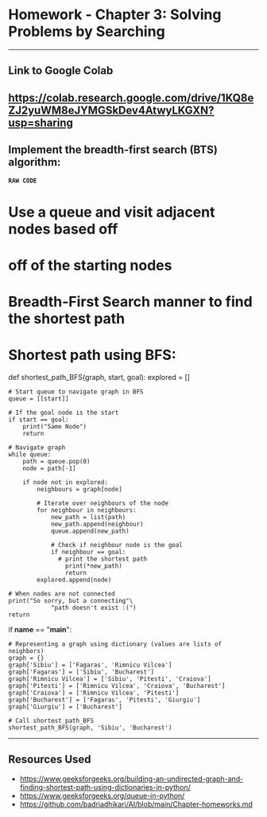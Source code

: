 # Homework - Chapter 3: Solving Problems by Searching
---
## Link to Google Colab
https://colab.research.google.com/drive/1KQ8eZJ2yuWM8eJYMGSkDev4AtwyLKGXN?usp=sharing
---
## Implement the breadth-first search (BTS) algorithm: 
**`RAW CODE`**

# Use a queue and visit adjacent nodes based off 
# off of the starting nodes 
# Breadth-First Search manner to find the shortest path 

 
# Shortest path using BFS:
def shortest_path_BFS(graph, start, goal):
    explored = []
     
    # Start queue to navigate graph in BFS
    queue = [[start]]
     
    # If the goal node is the start
    if start == goal:
        print("Same Node")
        return
     
    # Navigate graph
    while queue:
        path = queue.pop(0)
        node = path[-1]
         
        if node not in explored:
            neighbours = graph[node]
             
            # Iterate over neighbours of the node
            for neighbour in neighbours:
                new_path = list(path)
                new_path.append(neighbour)
                queue.append(new_path)
                 
                # Check if neighbour node is the goal
                if neighbour == goal:
                  # print the shortest path
                    print(*new_path)
                    return
            explored.append(node)
 
    # When nodes are not connected
    print("So sorry, but a connecting"\
                "path doesn't exist :(")
    return
 
if __name__ == "__main__":
     
    # Representing a graph using dictionary (values are lists of neighbors)
    graph = {}
    graph['Sibiu'] = ['Fagaras', 'Rimnicu Vilcea']
    graph['Fagaras'] = ['Sibiu', 'Bucharest']
    graph['Rimnicu Vilcea'] = ['Sibiu', 'Pitesti', 'Craiova']
    graph['Pitesti'] = ['Rimnicu Vilcea', 'Craiova', 'Bucharest']
    graph['Craiova'] = ['Rimnicu Vilcea', 'Pitesti']
    graph['Bucharest'] = ['Fagaras', 'Pitesti', 'Giurgiu']
    graph['Giurgiu'] = ['Bucharest']
     
    # Call shortest_path_BFS
    shortest_path_BFS(graph, 'Sibiu', 'Bucharest')
---
## Resources Used
* https://www.geeksforgeeks.org/building-an-undirected-graph-and-finding-shortest-path-using-dictionaries-in-python/
* https://www.geeksforgeeks.org/queue-in-python/
* https://github.com/badriadhikari/AI/blob/main/Chapter-homeworks.md




